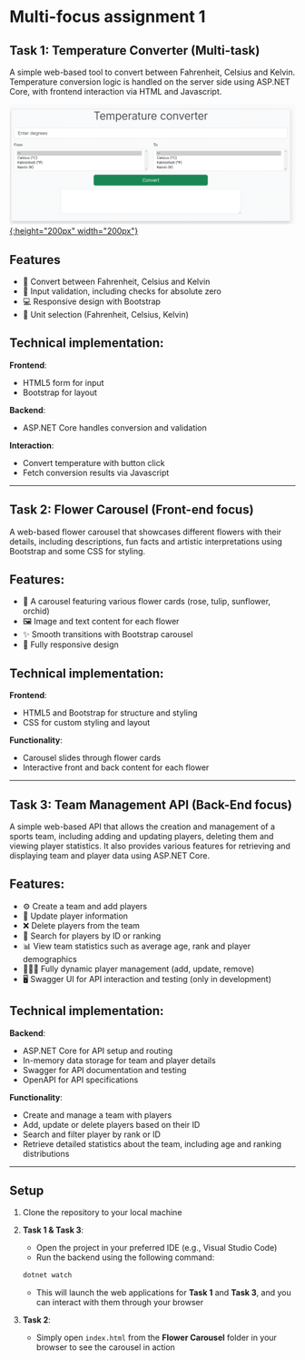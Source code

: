 # Multi-focus assignment 1

## Task 1: Temperature Converter (Multi-task)

A simple web-based tool to convert between Fahrenheit, Celsius and Kelvin. Temperature conversion logic is handled on the server side using ASP.NET Core, with frontend interaction via HTML and Javascript.

[![Temperature converter showcase](task1.png){:height="200px" width="200px"}](task1.png)


## Features
- 🔄 Convert between Fahrenheit, Celsius and Kelvin
- 🛑 Input validation, including checks for absolute zero
- 💻 Responsive design with Bootstrap
- 📱 Unit selection (Fahrenheit, Celsius, Kelvin)

## Technical implementation:

**Frontend**:
- HTML5 form for input
- Bootstrap for layout

**Backend**:
- ASP.NET Core handles conversion and validation

**Interaction**:
- Convert temperature with button click
- Fetch conversion results via Javascript

---

## Task 2: Flower Carousel (Front-end focus)

A web-based flower carousel that showcases different flowers with their details, including descriptions, fun facts and artistic interpretations using Bootstrap and some CSS for styling.

## Features:
- 🌼 A carousel featuring various flower cards (rose, tulip, sunflower, orchid)
- 🖼️ Image and text content for each flower
- ✨ Smooth transitions with Bootstrap carousel
- 📱 Fully responsive design

## Technical implementation:

**Frontend**:
- HTML5 and Bootstrap for structure and styling
- CSS for custom styling and layout

**Functionality**:
- Carousel slides through flower cards
- Interactive front and back content for each flower

---

## Task 3: Team Management API (Back-End focus)

A simple web-based API that allows the creation and management of a sports team, including adding and updating players, deleting them and viewing player statistics. It also provides various features for retrieving and displaying team and player data using ASP.NET Core.

## Features:
- ⚙️ Create a team and add players
- 📝 Update player information
- ❌ Delete players from the team
- 🔎 Search for players by ID or ranking
- 📊 View team statistics such as average age, rank and player demographics
- 🧑‍🤝‍🧑 Fully dynamic player management (add, update, remove)
- 🖥️ Swagger UI for API interaction and testing (only in development)

## Technical implementation:

**Backend**:
- ASP.NET Core for API setup and routing
- In-memory data storage for team and player details
- Swagger for API documentation and testing
- OpenAPI for API specifications

**Functionality**:
- Create and manage a team with players
- Add, update or delete players based on their ID
- Search and filter player by rank or ID
- Retrieve detailed statistics about the team, including age and ranking distributions

---

## Setup

1. Clone the repository to your local machine
2. **Task 1 & Task 3**:
    - Open the project in your preferred IDE (e.g., Visual Studio Code)
    - Run the backend using the following command:
    ```bash
    dotnet watch
    ```
    - This will launch the web applications for **Task 1** and **Task 3**, and you can interact with them through your browser

3. **Task 2**:
    - Simply open `index.html` from the **Flower Carousel** folder in your browser to see the carousel in action


